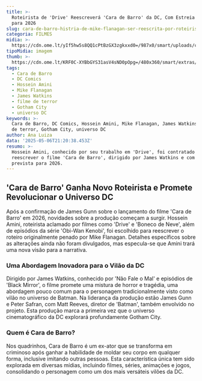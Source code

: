 ```yaml
---
title: >-
  Roteirista de 'Drive' Reescreverá 'Cara de Barro' da DC, Com Estreia Marcada
  para 2026
slug: cara-de-barro-histria-de-mike-flanagan-ser-reescrita-por-roteirista-de-drive
categoria: FILMES
midia: >-
  https://cdn.ome.lt/yIf5hw5s8QQ1cPtBzGX3zgkxxd0=/987x0/smart/uploads/conteudo/fotos/cara-de-barro-dc-filme.png
tipoMidia: imagem
thumb: >-
  https://cdn.ome.lt/KRF0C-XYBbGYS31asV4sND0pOpg=/480x360/smart/extras/conteudos/Clayface-Hossein-Amini.webp
tags:
  - Cara de Barro
  - DC Comics
  - Hossein Amini
  - Mike Flanagan
  - James Watkins
  - filme de terror
  - Gotham City
  - universo DC
keywords: >-
  Cara de Barro, DC Comics, Hossein Amini, Mike Flanagan, James Watkins, filme
  de terror, Gotham City, universo DC
author: Ana Luiza
data: '2025-05-06T21:20:38.453Z'
resumo: >-
  Hossein Amini, conhecido por seu trabalho em 'Drive', foi contratado para
  reescrever o filme 'Cara de Barro', dirigido por James Watkins e com estreia
  prevista para 2026.
---
```


## 'Cara de Barro' Ganha Novo Roteirista e Promete Revolucionar o Universo DC

Após a confirmação de James Gunn sobre o lançamento do filme 'Cara de Barro' em 2026, novidades sobre a produção começam a surgir. Hossein Amini, roteirista aclamado por filmes como 'Drive' e 'Boneco de Neve', além de episódios da série 'Obi-Wan Kenobi', foi escolhido para reescrever o roteiro originalmente penado por Mike Flanagan. Detalhes específicos sobre as alterações ainda não foram divulgados, mas especula-se que Amini trará uma nova visão para a narrativa.

### Uma Abordagem Inovadora para o Vilão da DC

Dirigido por James Watkins, conhecido por 'Não Fale o Mal' e episódios de 'Black Mirror', o filme promete uma mistura de horror e tragédia, uma abordagem pouco comum para o personagem tradicionalmente visto como vilão no universo de Batman. Na liderança da produção estão James Gunn e Peter Safran, com Matt Reeves, diretor de 'Batman', também envolvido no projeto. Esta produção marca a primeira vez que o universo cinematográfico da DC explorará profundamente Gotham City.

### Quem é Cara de Barro?

Nos quadrinhos, Cara de Barro é um ex-ator que se transforma em criminoso após ganhar a habilidade de moldar seu corpo em qualquer forma, inclusive imitando outras pessoas. Esta característica única tem sido explorada em diversas mídias, incluindo filmes, séries, animações e jogos, consolidando o personagem como um dos mais versáteis vilões da DC.
